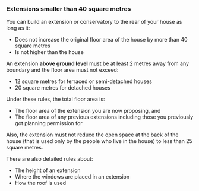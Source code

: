 ###  Extensions smaller than 40 square metres

You can build an extension or conservatory to the rear of your house as long
as it:

  * Does not increase the original floor area of the house by more than 40 square metres 
  * Is not higher than the house 

An extension **above ground level** must be at least 2 metres away from any
boundary and the floor area must not exceed:

  * 12 square metres for terraced or semi-detached houses 
  * 20 square metres for detached houses 

Under these rules, the total floor area is:

  * The floor area of the extension you are now proposing, and 
  * The floor area of any previous extensions including those you previously got planning permission for 

Also, the extension must not reduce the open space at the back of the house
(that is used only by the people who live in the house) to less than 25 square
metres.

There are also detailed rules about:

  * The height of an extension 
  * Where the windows are placed in an extension 
  * How the roof is used 
